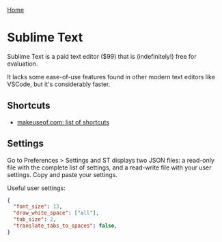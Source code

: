[Home](../README.md)

# Sublime Text

Sublime Text is a paid text editor ($99) that is (indefinitely!) free for evaluation.

It lacks some ease-of-use features found in other modern text editors like VSCode, but it's considerably faster.

## Shortcuts

<!-- TODO -->
- [makeuseof.com: list of shortcuts](https://www.makeuseof.com/tag/sublime-text-keyboard-shortcuts-cheat-sheet/)

## Settings

Go to Preferences > Settings and ST displays two JSON files: a read-only file with the complete list of settings, and a read-write file with your user settings. Copy and paste your settings.

Useful user settings:
```json
{
  "font_size": 13,
  "draw_white_space": ["all"],
  "tab_size": 2,
  "translate_tabs_to_spaces": false,
}
```

